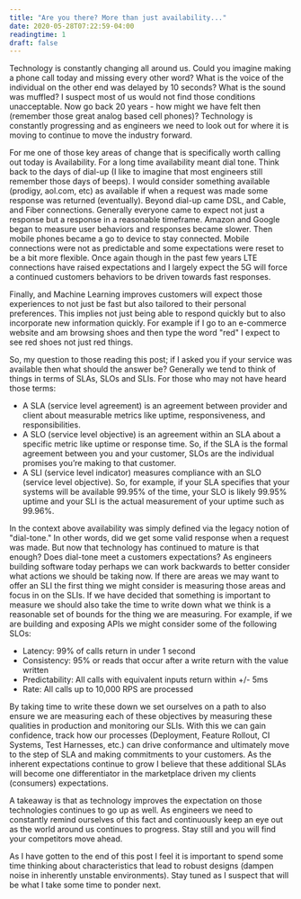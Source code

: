 ```yaml
---
title: "Are you there? More than just availability..."
date: 2020-05-28T07:22:59-04:00
readingtime: 1
draft: false
---
```


Technology is constantly changing all around us.  Could you imagine making a phone call today and missing every other word?  What is the voice of the individual on the other end was delayed by 10 seconds?  What is the sound was muffled?  I suspect most of us would not find those conditions unacceptable.  Now go back 20 years - how might we have felt then (remember those great analog based cell phones)?  Technology is constantly progressing and as engineers we need to look out for where it is moving to continue to move the industry forward.

For me one of those key areas of change that is specifically worth calling out today is Availability.  For a long time availability meant dial tone.  Think back to the days of dial-up (I like to imagine that most engineers still remember those days of beeps).  I would consider something available (prodigy, aol.com, etc) as available if when a request was made some response was returned (eventually).  Beyond dial-up came DSL, and Cable, and Fiber connections.  Generally everyone came to expect not just a response but a response in a reasonable timeframe.  Amazon and Google began to measure user behaviors and responses became slower.  Then mobile phones became a go to device to stay connected.  Mobile connections were not as predictable and some expectations were reset to be a bit more flexible.  Once again though in the past few years LTE connections have raised expectations and I largely expect the 5G will force a continued customers behaviors to be driven towards fast responses.

Finally, and Machine Learning improves customers will expect those experiences to not just be fast but also tailored to their personal preferences.  This implies not just being able to respond quickly but to also incorporate new information quickly.  For example if I go to an e-commerce website and am browsing shoes and then type the word "red" I expect to see red shoes not just red things.

So, my question to those reading this post; if I asked you if your service was available then what should the answer be?  Generally we tend to think of things in terms of SLAs, SLOs and SLIs.  For those who may not have heard those terms:

* A SLA (service level agreement) is an agreement between provider and client about measurable metrics like uptime, responsiveness, and responsibilities. 
* A SLO (service level objective) is an agreement within an SLA about a specific metric like uptime or response time. So, if the SLA is the formal agreement between you and your customer, SLOs are the individual promises you’re making to that customer.
* A SLI (service level indicator) measures compliance with an SLO (service level objective). So, for example, if your SLA specifies that your systems will be available 99.95% of the time, your SLO is likely 99.95% uptime and your SLI is the actual measurement of your uptime such as 99.96%.

In the context above availability was simply defined via the legacy notion of "dial-tone."  In other words, did we get some valid response when a request was made.  But now that technology has continued to mature is that enough?  Does dial-tone meet a customers expectations?  As engineers building software today perhaps we can work backwards to better consider what actions we should be taking now.  If there are areas we may want to offer an SLI the first thing we might consider is measuring those areas and focus in on the SLIs.  If we have decided that something is important to measure we should also take the time to write down what we think is a reasonable set of bounds for the thing we are measuring.  For example, if we are building and exposing APIs we might consider some of the following SLOs:

* Latency: 99% of calls return in under 1 second 
* Consistency: 95% or reads that occur after a write return with the value written
* Predictability: All calls with equivalent inputs return within +/- 5ms
* Rate: All calls up to 10,000 RPS are processed

By taking time to write these down we set ourselves on a path to also ensure we are measuring each of these objectives by measuring these qualities in production and monitoring our SLIs.  With this we can gain confidence, track how our processes (Deployment, Feature Rollout, CI Systems, Test Harnesses, etc.) can drive conformance and ultimately move to the step of SLA and making commitments to your customers.  As the inherent expectations continue to grow I believe that these additional SLAs will become one differentiator in the marketplace driven my clients (consumers) expectations.

A takeaway is that as technology improves the expectation on those technologies continues to go up as well.  As engineers we need to constantly remind ourselves of this fact and continuously keep an eye out as the world around us continues to progress.  Stay still and you will find your competitors move ahead.

As I have gotten to the end of this post I feel it is important to spend some time thinking about characteristics that lead to robust designs (dampen noise in inherently unstable environments).  Stay tuned as I suspect that will be what I take some time to ponder next.

